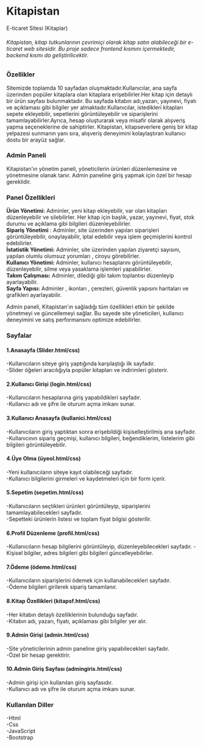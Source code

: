 # Kitapistan
E-ticaret Sitesi (Kitaplar)


<h6>Kitapistan, kitap tutkunlarının çevrimiçi olarak kitap satın alabileceği bir e-ticaret web sitesidir. Bu proje sadece frontend kısmını içermektedir, backend kısmı da geliştirilicektir.
</h6>
<h3>Özellikler </h3>
<p>Sitemizde toplamda 10 sayfadan oluşmaktadır.Kullanıcılar, ana sayfa üzerinden popüler kitaplara olan kitaplara erişebilirler.Her kitap için detaylı bir ürün sayfası bulunmaktadır. Bu sayfada kitabın adı,yazarı, yayınevi, fiyatı ve açıklaması gibi bilgiler yer almaktadır.Kullanıcılar, istedikleri kitapları sepete ekleyebilir, sepetlerini görüntüleyebilir ve siparişlerini tamamlayabilirler.Ayrıca, hesap oluşturarak veya misafir olarak alışveriş yapma seçeneklerine de sahiptirler. Kitapistan, kitapseverlere geniş bir kitap yelpazesi sunmanın yanı sıra, alışveriş deneyimini kolaylaştıran kullanıcı dostu bir arayüz sağlar.</p>

<h3>Admin Paneli</h3>

<p>Kitapistan'ın yönetim paneli,  yöneticilerin ürünleri düzenlemesine ve yönetmesine olanak tanır. Admin paneline giriş yapmak için özel bir hesap gereklidir.</p>

<h3>Panel Özellikleri</h3>

<strong>Ürün Yönetimi:</strong> Adminler, yeni kitap ekleyebilir, var olan kitapları düzenleyebilir ve silebilirler. Her kitap için başlık, yazar, yayınevi, fiyat, stok durumu ve açıklama gibi bilgileri düzenleyebilirler.<br>
<strong>Sipariş Yönetimi</strong> : Adminler, site üzerinden yapılan siparişleri görüntüleyebilir, onaylayabilir, iptal edebilir veya işlem geçmişlerini kontrol edebilirler.<br>
<strong>İstatistik Yönetimi:</strong>  Adminler, site üzerinden yapılan ziyaretçi sayısını, yapılan olumlu olumsuz yorumları , ciroyu görebilirler.<br>
<strong>Kullanıcı Yönetimi:</strong>  Adminler, kullanıcı hesaplarını görüntüleyebilir, düzenleyebilir, silme veya yasaklama işlemleri yapabilirler.<br>
<strong>Takım Çalışması:</strong> Adminler, dilediği gibi takım toplantısı düzenleyip ayarlayabilir.<br>
<strong>Sayfa Yapısı:</strong> Adminler , ikonları , çerezleri, güvenlik yapısını haritaları ve grafikleri ayarlayabilir.<br>

 Admin paneli, Kitapistan'ın sağladığı tüm özellikleri etkin bir şekilde yönetmeyi ve güncellemeyi sağlar. Bu sayede site yöneticileri, kullanıcı deneyimini ve satış performansını optimize edebilirler.

<h3>Sayfalar</h3>

<h4>1.Anasayfa (Slider.html/css)</h4>
 -Kullanıcıların siteye giriş yaptığında karşılaştığı ilk sayfadır.<br>
 -Slider öğeleri aracılığıyla popüler kitapları ve indirimleri gösterir.

<h4>2.Kullanıcı Girişi (login.html/css)</h4>
 -Kullanıcıların hesaplarına giriş yapabildikleri sayfadır.<br>
 -Kullanıcı adı ve şifre ile oturum açma imkanı sunar.

<h4>3.Kullanıcı Anasayfa (kullanici.html/css)</h4>
 -Kullanıcıların giriş yaptıktan sonra erişebildiği kişiselleştirilmiş ana sayfadır.<br>
 -Kullanıcının sipariş geçmişi, kullanıcı bilgileri, beğendiklerim, listelerim gibi bilgileri görüntüleyebilir.

<h4>4.Üye Olma (üyeol.html/css)</h4>
 -Yeni kullanıcıların siteye kayıt olabileceği sayfadır.<br>
 -Kullanıcı bilgilerini girmeleri ve kaydetmeleri için bir form içerir.

<h4>5.Sepetim (sepetim.html/css)</h4>
 -Kullanıcıların seçtikleri ürünleri görüntüleyip, siparişlerini tamamlayabilecekleri sayfadır.<br>
 -Sepetteki ürünlerin listesi ve toplam fiyat bilgisi gösterilir.

<h4>6.Profil Düzenleme (profil.html/css)</h4>
 -Kullanıcıların hesap bilgilerini görüntüleyip, düzenleyebilecekleri sayfadır.
 -Kişisel bilgiler, adres bilgileri gibi bilgileri güncelleyebilirler.

<h4>7.Ödeme (ödeme.html/css)</h4>
 -Kullanıcıların siparişlerini ödemek için kullanabilecekleri sayfadır.<br>
 -Ödeme bilgileri girilerek sipariş tamamlanır.

<h4>8.Kitap Özellikleri (kitapsf.html/css)</h4>
 -Her kitabın detaylı özelliklerinin bulunduğu sayfadır.<br>
 -Kitabın adı, yazarı, fiyatı, açıklaması gibi bilgiler yer alır.

<h4>9.Admin Girişi (admin.html/css)</h4>
 -Site yöneticilerinin admin paneline giriş yapabilecekleri sayfadır.<br>
 -Özel bir hesap gerektirir.

<h4>10.Admin Giriş Sayfası (admingiris.html/css)</h4>
 -Admin girişi için kullanılan giriş sayfasıdır.<br>
 -Kullanıcı adı ve şifre ile oturum açma imkanı sunar.
<h3>Kullanılan Diller</h3>
  -Html <br>
  -Css <br>
  -JavaScript<br>
  -Bootstrap

